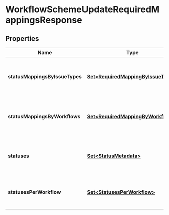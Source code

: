 

# WorkflowSchemeUpdateRequiredMappingsResponse


## Properties

| Name | Type | Description | Notes |
|------------ | ------------- | ------------- | -------------|
|**statusMappingsByIssueTypes** | [**Set&lt;RequiredMappingByIssueType&gt;**](RequiredMappingByIssueType.md) | The list of required status mappings by issue type. |  [optional] |
|**statusMappingsByWorkflows** | [**Set&lt;RequiredMappingByWorkflows&gt;**](RequiredMappingByWorkflows.md) | The list of required status mappings by workflow. |  [optional] |
|**statuses** | [**Set&lt;StatusMetadata&gt;**](StatusMetadata.md) | The details of the statuses in the associated workflows. |  [optional] |
|**statusesPerWorkflow** | [**Set&lt;StatusesPerWorkflow&gt;**](StatusesPerWorkflow.md) | The statuses associated with each workflow. |  [optional] |




